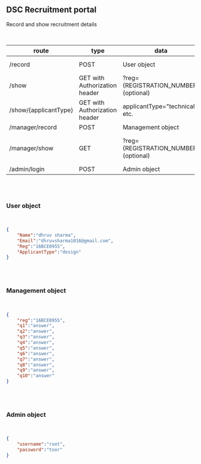 ## DSC Recruitment portal
Record and show recruitment details

<br />

| route |  type  |  data  |  response  |
|---|---|---|---|
| /record | POST | User object | New record added | 
| /show | GET with Authorization header | ?reg={REGISTRATION_NUMBER} (optional) | []User object or User object |
| /show/{applicantType} | GET with Authorization header |  applicantType="technical" etc.  |  []User object |
| /manager/record | POST | Management object | OK|
| /manager/show | GET | ?reg={REGISTRATION_NUMBER} (optional) | []Management object or Management object|
| /admin/login | POST | Admin object | token {string} | 

<br />
<br />

### User object

<br />

```json
{
    "Name":"dhruv sharma",
    "Email":"dhruvsharma1016@gmail.com",
    "Reg":"16BCE0955",
    "ApplicantType":"design"
}
```

<br />
<br />


### Management object

<br />

```json
{
    "reg":"16BCE0955",
    "q1":"answer",
    "q2":"answer",
    "q3":"answer",
    "q4":"answer",
    "q5":"answer",
    "q6":"answer",
    "q7":"answer",
    "q8":"answer",
    "q9":"answer",
    "q10":"answer"
}
```
<br />
<br />

### Admin object

<br />

```json
{
    "username":"root",
    "password":"toor"
}
```

<br />